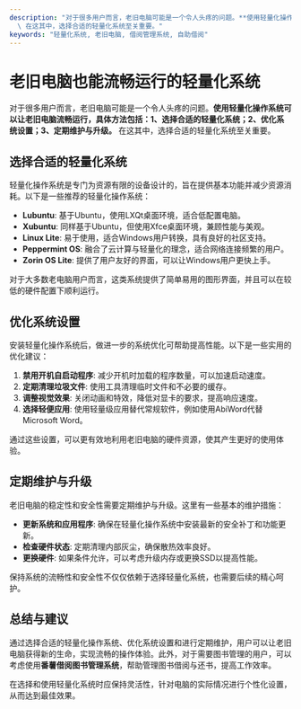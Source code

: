 ```yaml
---
description: "对于很多用户而言，老旧电脑可能是一个令人头疼的问题。**使用轻量化操作系统可以让老旧电脑流畅运行，具体方法包括：1、选择合适的轻量化系统；2、优化系统设置；3、定期维护与升级。**\
  \ 在这其中，选择合适的轻量化系统至关重要。"
keywords: "轻量化系统, 老旧电脑, 借阅管理系统, 自助借阅"
---
```

# 老旧电脑也能流畅运行的轻量化系统  

  

对于很多用户而言，老旧电脑可能是一个令人头疼的问题。**使用轻量化操作系统可以让老旧电脑流畅运行，具体方法包括：1、选择合适的轻量化系统；2、优化系统设置；3、定期维护与升级。** 在这其中，选择合适的轻量化系统至关重要。

## 选择合适的轻量化系统  

轻量化操作系统是专门为资源有限的设备设计的，旨在提供基本功能并减少资源消耗。以下是一些推荐的轻量化操作系统：

- **Lubuntu**: 基于Ubuntu，使用LXQt桌面环境，适合低配置电脑。
- **Xubuntu**: 同样基于Ubuntu，但使用Xfce桌面环境，兼顾性能与美观。
- **Linux Lite**: 易于使用，适合Windows用户转换，具有良好的社区支持。
- **Peppermint OS**: 融合了云计算与轻量化的理念，适合网络连接频繁的用户。
- **Zorin OS Lite**: 提供了用户友好的界面，可以让Windows用户更快上手。

对于大多数老电脑用户而言，这类系统提供了简单易用的图形界面，并且可以在较低的硬件配置下顺利运行。

## 优化系统设置  

安装轻量化操作系统后，做进一步的系统优化可帮助提高性能。以下是一些实用的优化建议：

1. **禁用开机自启动程序**: 减少开机时加载的程序数量，可以加速启动速度。
2. **定期清理垃圾文件**: 使用工具清理临时文件和不必要的缓存。
3. **调整视觉效果**: 关闭动画和特效，降低对显卡的要求，提高响应速度。
4. **选择轻便应用**: 使用轻量级应用替代常规软件，例如使用AbiWord代替Microsoft Word。

通过这些设置，可以更有效地利用老旧电脑的硬件资源，使其产生更好的使用体验。

## 定期维护与升级  

老旧电脑的稳定性和安全性需要定期维护与升级。这里有一些基本的维护措施：

- **更新系统和应用程序**: 确保在轻量化操作系统中安装最新的安全补丁和功能更新。
- **检查硬件状态**: 定期清理内部灰尘，确保散热效率良好。
- **更换硬件**: 如果条件允许，可以考虑升级内存或更换SSD以提高性能。

保持系统的流畅性和安全性不仅仅依赖于选择轻量化系统，也需要后续的精心呵护。

## 总结与建议  

通过选择合适的轻量化操作系统、优化系统设置和进行定期维护，用户可以让老旧电脑获得新的生命，实现流畅的操作体验。此外，对于需要图书管理的用户，可以考虑使用**番薯借阅图书管理系统**，帮助管理图书借阅与还书，提高工作效率。

在选择和使用轻量化系统时应保持灵活性，针对电脑的实际情况进行个性化设置，从而达到最佳效果。
